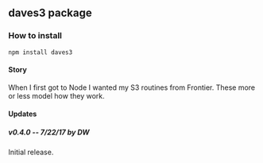 ## daves3 package

### How to install

`npm install daves3`

#### Story

When I first got to Node I wanted my S3 routines from Frontier. These more or less model how they work. 

#### Updates

##### v0.4.0 -- 7/22/17 by DW

Initial release.

